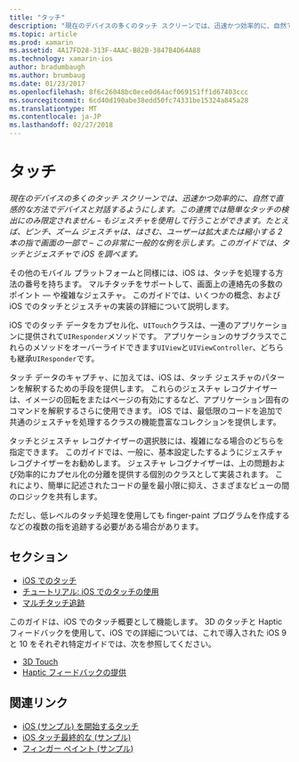 ```yaml
---
title: "タッチ"
description: "現在のデバイスの多くのタッチ スクリーンでは、迅速かつ効率的に、自然で直感的な方法でデバイスと対話するようにします。 この連携では簡単なタッチの検出にのみ限定されません – もジェスチャを使用して行うことができます。 たとえば、ピンチ、ズーム ジェスチャは、はさむ、ユーザーは拡大または縮小する 2 本の指で画面の一部で – この非常に一般的な例を示します。このガイドでは、タッチとジェスチャで iOS を調べます。"
ms.topic: article
ms.prod: xamarin
ms.assetid: 4A17FD28-313F-4AAC-B82B-3847B4D64A88
ms.technology: xamarin-ios
author: bradumbaugh
ms.author: brumbaug
ms.date: 01/23/2017
ms.openlocfilehash: 8f6c26048bc0ece0d64acf069151ff1d67403ccc
ms.sourcegitcommit: 6cd40d190abe38edd50fc74331be15324a845a28
ms.translationtype: MT
ms.contentlocale: ja-JP
ms.lasthandoff: 02/27/2018
---
```

# <a name="touch"></a>タッチ

_現在のデバイスの多くのタッチ スクリーンでは、迅速かつ効率的に、自然で直感的な方法でデバイスと対話するようにします。この連携では簡単なタッチの検出にのみ限定されません – もジェスチャを使用して行うことができます。たとえば、ピンチ、ズーム ジェスチャは、はさむ、ユーザーは拡大または縮小する 2 本の指で画面の一部で – この非常に一般的な例を示します。このガイドでは、タッチとジェスチャで iOS を調べます。_


その他のモバイル プラットフォームと同様には、iOS は、タッチを処理する方法の番号を持ちます。 マルチタッチをサポートして、画面上の連絡先の多数のポイント — や複雑なジェスチャ。 このガイドでは、いくつかの概念、および iOS でのタッチとジェスチャの実装の詳細について説明します。

iOS でのタッチ データをカプセル化、`UITouch`クラスは、一連のアプリケーションに提供されて`UIResponder`メソッドです。 アプリケーションのサブクラスでこれらのメソッドをオーバーライドできます`UIView`と`UIViewController`、どちらも継承`UIResponder`です。

タッチ データのキャプチャ、に加えては、iOS は、タッチ ジェスチャのパターンを解釈するための手段を提供します。 これらのジェスチャ レコグナイザーは、イメージの回転をまたはページの有効にするなど、アプリケーション固有のコマンドを解釈するさらに使用できます。 iOS では、最低限のコードを追加で共通のジェスチャを処理するクラスの機能豊富なコレクションを提供します。

タッチとジェスチャ レコグナイザーの選択肢には、複雑になる場合のどちらを指定できます。 このガイドでは、一般に、基本設定したするようにジェスチャ レコグナイザーをお勧めします。 ジェスチャ レコグナイザーは、上の問題および効率的にカプセル化の分離を提供する個別のクラスとして実装されます。 これにより、簡単に記述されたコードの量を最小限に抑え、さまざまなビューの間のロジックを共有します。

ただし、低レベルのタッチ処理を使用しても finger-paint プログラムを作成するなどの複数の指を追跡する必要がある場合があります。

## <a name="sections"></a>セクション

-  [iOS でのタッチ](touch-in-ios.md)
-  [チュートリアル: iOS でのタッチの使用](ios-touch-walkthrough.md)
-  [マルチタッチ追跡](touch-tracking.md)

このガイドは、iOS でのタッチ概要として機能します。 3D のタッチと Haptic フィードバックを使用して、iOS での詳細については、これで導入された iOS 9 と 10 をそれぞれ特定ガイドでは、次を参照してください。

* [3D Touch](~/ios/platform/3d-touch.md)
* [Haptic フィードバックの提供](~/ios/user-interface/ios-ui/haptic-feedback.md)



## <a name="related-links"></a>関連リンク

- [iOS (サンプル) を開始するタッチ](https://developer.xamarin.com/samples/monotouch/ApplicationFundamentals/Touch_start)
- [iOS タッチ最終的な (サンプル)](https://developer.xamarin.com/samples/monotouch/ApplicationFundamentals/Touch_final)
- [フィンガー ペイント (サンプル)](https://developer.xamarin.com/samples/monotouch/ApplicationFundamentals/FingerPaint)
